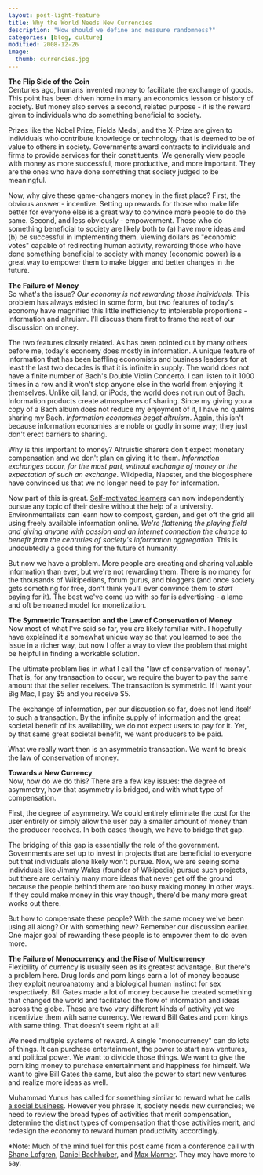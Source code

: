 ```yaml
---
layout: post-light-feature
title: Why the World Needs New Currencies
description: "How should we define and measure randomness?"
categories: [blog, culture]
modified: 2008-12-26
image:
  thumb: currencies.jpg
---
```

<strong>The Flip Side of the Coin</strong><br>
Centuries ago, humans invented money to facilitate the exchange of goods.  This point has been driven home in many an economics lesson or history of society.  But money also serves a second, related purpose - it is the reward given to individuals who do something beneficial to society.

Prizes like the Nobel Prize, Fields Medal, and the X-Prize are given to individuals who contribute knowledge or technology that is deemed to be of value to others in society.  Governments award contracts to individuals and firms to provide services for their constituents.  We generally view people with money as more successful, more productive, and more important.  They are the ones who have done something that society judged to be meaningful.

Now, why give these game-changers money in the first place?  First, the obvious answer - incentive.  Setting up rewards for those who make life better for everyone else is a great way to convince more people to do the same.  Second, and less obviously - empowerment.  Those who do something beneficial to society are likely both to (a) have more ideas and (b) be successful in implementing them.  Viewing dollars as "economic votes" capable of redirecting human activity, rewarding those who have done something beneficial to society with money (economic power) is a great way to empower them to make bigger and better changes in the future.

<strong>The Failure of Money</strong><br>
So what's the issue?  <em>Our economy is not rewarding those individuals.</em>  This problem has always existed in some form, but two features of today's economy have magnified this little inefficiency to intolerable proportions - information and altruism.  I'll discuss them first to frame the rest of our discussion on money.

The two features closely related.  As has been pointed out by many others before me, today's economy does mostly in information.  A unique feature of information that has been baffling economists and business leaders for at least the last two decades is that it is infinite in supply.  The world does not have a finite number of Bach's Double Violin Concerto.  I can listen to it 1000 times in a row and it won't stop anyone else in the world from enjoying it themselves.  Unlike oil, land, or iPods, the world does not run out of Bach.  Information products create atmospheres of sharing.  Since my giving you a copy of a Bach album does not reduce my enjoyment of it, I have no qualms sharing my Bach.  <em>Information economies beget altruism</em>.  Again, this isn't because information economies are noble or godly in some way; they just don't erect barriers to sharing.

Why is this important to money?  Altruistic sharers don't expect monetary compensation and we don't plan on giving it to them.  <em>Information exchanges occur, for the most part, without exchange of money or the expectation of such an exchange</em>.  Wikipedia, Napster, and the blogosphere have convinced us that we no longer need to pay for information.

Now part of this is great.  <a href="http://theindependentlearner.com">Self-motivated learners</a> can now independently pursue any topic of their desire without the help of a university.  Environmentalists can learn how to compost, garden, and get off the grid all using freely available information online.  <em>We're flattening the playing field and giving anyone with passion and an internet connection the chance to benefit from the centuries of society's information aggregation</em>.  This is undoubtedly a good thing for the future of humanity.

But now we have a problem.  More people are creating and sharing valuable information than ever, but we're not rewarding them.  There is no money for the thousands of Wikipedians, forum gurus, and bloggers (and once society gets something for free, don't think you'll ever convince them to <em>start </em>paying for it). The best we've come up with so far is advertising - a lame and oft bemoaned model for monetization.

<strong>The Symmetric Transaction and the Law of Conservation of Money</strong><br>
Now most of what I've said so far, you are likely familiar with.  I hopefully have explained it a somewhat unique way so that you learned to see the issue in a richer way, but now I offer a way to view the problem that might be helpful in finding a workable solution.

The ultimate problem lies in what I call the "law of conservation of money".  That is, for any transaction to occur, we require the buyer to pay the same amount that the seller receives.  The transaction is symmetric.  If I want your Big Mac, I pay $5 and you receive $5.

The exchange of information, per our discussion so far, does not lend itself to such a transaction.  By the infinite supply of information and the great societal benefit of its availability, we do not expect users to pay for it.  Yet, by that same great societal benefit, we want producers to be paid.

What we really want then is an asymmetric transaction.  We want to break the law of conservation of money.

<strong>Towards a New Currency</strong><br>
Now, how do we do this?  There are a few key issues: the degree of asymmetry, how that asymmetry is bridged, and with what type of compensation.

First, the degree of asymmetry.  We could entirely eliminate the cost for the user entirely or simply allow the user pay a smaller amount of money than the producer receives.  In both cases though, we have to bridge that gap.

The bridging of this gap is essentially the role of the government.  Governments are set up to invest in projects that are beneficial to everyone but that individuals alone likely won't pursue.  Now, we are seeing some individuals like Jimmy Wales (founder of Wikipedia) pursue such projects, but there are certainly many more ideas that never get off the ground because the people behind them are too busy making money in other ways.  If they could make money in this way though, there'd be many more great works out there.

But how to compensate these people?  With the same money we've been using all along?  Or with something new?  Remember our discussion earlier.  One major goal of rewarding these people is to empower them to do even more.

<strong>The Failure of Monocurrency and the Rise of Multicurrency</strong><br>
Flexibility of currency is usually seen as its greatest advantage.  But there's a problem here.  Drug lords and porn kings earn a lot of money because they exploit neuroanatomy and a biological human instinct for sex respectively.  Bill Gates made a lot of money because he created something that changed the world and facilitated the flow of information and ideas across the globe.  These are two very different kinds of activity yet we incentivize them with same currency.  We reward Bill Gates and porn kings with same thing.  That doesn't seem right at all!

We need multiple systems of reward.  A single "monocurrency" can do lots of things.  It can purchase entertainment, the power to start new ventures, and political power.  We want to dividde those things.  We want to give the porn king money to purchase entertainment and happiness for himself.  We want to give Bill Gates the same, but also the power to start new ventures and realize more ideas as well.

Muhammad Yunus has called for something similar to reward what he calls <a href="http://money.cnn.com/magazines/fortune/fortune_archive/2007/02/05/8399198/index.htm">a social business</a>.  However you phrase it, society needs new currencies; we need to review the broad types of activities that merit compensation, determine the distinct types of compensation that those activities merit, and redesign the economy to reward human productivity accordingly.

*Note: Much of the mind fuel for this post came from a conference call with <a href="http://twitter.com/slofgren">Shane Lofgren</a>, <a href="http://danielbachhuber.com">Daniel Bachhuber</a>, and <a href="http://maxmarmer.com">Max Marmer</a>.  They may have more to say.